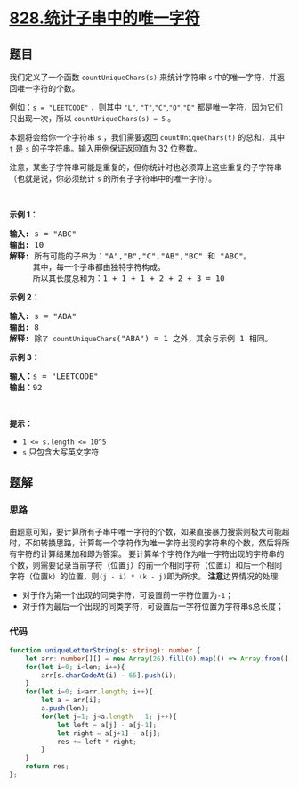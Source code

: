 # [828.统计子串中的唯一字符](https://leetcode.cn/problems/count-unique-characters-of-all-substrings-of-a-given-string)

## 题目
<p>我们定义了一个函数 <code>countUniqueChars(s)</code> 来统计字符串 <code>s</code> 中的唯一字符，并返回唯一字符的个数。</p>

<p>例如：<code>s = "LEETCODE"</code> ，则其中 <code>"L"</code>, <code>"T"</code>,<code>"C"</code>,<code>"O"</code>,<code>"D"</code> 都是唯一字符，因为它们只出现一次，所以 <code>countUniqueChars(s) = 5</code> 。</p>

<p>本题将会给你一个字符串 <code>s</code> ，我们需要返回 <code>countUniqueChars(t)</code> 的总和，其中 <code>t</code> 是 <code>s</code> 的子字符串。输入用例保证返回值为&nbsp;32 位整数。</p>

<p>注意，某些子字符串可能是重复的，但你统计时也必须算上这些重复的子字符串（也就是说，你必须统计 <code>s</code> 的所有子字符串中的唯一字符）。</p>

<p>&nbsp;</p>

<p><strong>示例 1：</strong></p>

<pre>
<strong>输入: </strong>s = "ABC"
<strong>输出: </strong>10
<strong>解释:</strong> 所有可能的子串为："A","B","C","AB","BC" 和 "ABC"。
     其中，每一个子串都由独特字符构成。
     所以其长度总和为：1 + 1 + 1 + 2 + 2 + 3 = 10
</pre>

<p><strong>示例 2：</strong></p>

<pre>
<strong>输入: </strong>s = "ABA"
<strong>输出: </strong>8
<strong>解释: </strong>除<code>了 countUniqueChars</code>("ABA") = 1 之外，其余与示例 1 相同。
</pre>

<p><strong>示例 3：</strong></p>

<pre>
<strong>输入：</strong>s = "LEETCODE"
<strong>输出：</strong>92
</pre>

<p>&nbsp;</p>

<p><strong>提示：</strong></p>

<ul>
  <li><code>1 &lt;= s.length &lt;= 10^5</code></li>
  <li><code>s</code> 只包含大写英文字符</li>
</ul>


## 题解
### 思路
由题意可知，要计算所有子串中唯一字符的个数，如果直接暴力搜索则极大可能超时，不如转换思路，计算每一个字符作为唯一字符出现的字符串的个数，然后将所有字符的计算结果加和即为答案。
要计算单个字符作为唯一字符出现的字符串的个数，则需要记录当前字符（位置`j`）的前一个相同字符（位置`i`）和后一个相同字符（位置`k`）的位置，则`(j - i) * (k - j)`即为所求。
**注意**边界情况的处理:
- 对于作为第一个出现的同类字符，可设置前一字符位置为`-1`；
- 对于作为最后一个出现的同类字符，可设置后一字符位置为字符串s总长度；
### 代码
```typescript
function uniqueLetterString(s: string): number {
    let arr: number[][] = new Array(26).fill(0).map(() => Array.from([-1])), len = s.length, res = 0;
    for(let i=0; i<len; i++){
        arr[s.charCodeAt(i) - 65].push(i);
    }
    for(let i=0; i<arr.length; i++){
        let a = arr[i];
        a.push(len);
        for(let j=1; j<a.length - 1; j++){
            let left = a[j] - a[j-1];
            let right = a[j+1] - a[j];
            res += left * right;
        }
    }
    return res;
};
```
